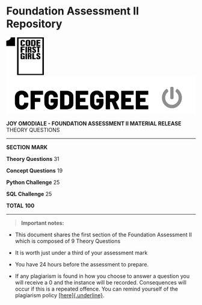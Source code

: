 # Foundation Assessment II Repository

<img src="media/image1.png" alt= “” width="100" height="100">

<img src="media/image2.png" alt= “” width="600" height="100">

**JOY OMODIALE - FOUNDATION ASSESSMENT II MATERIAL RELEASE** THEORY
QUESTIONS

---

**SECTION** **MARK**

**Theory Questions** 31

**Concept Questions** 19

**Python Challenge** 25

**SQL Challenge** 25

**TOTAL** **100**

---

> **Important notes:**

- This document shares the first section of the Foundation Assessment
  II which is composed of 9 Theory Questions

- It is worth just under a third of your assessment mark

- You have 24 hours before the assessment to prepare.

- If any plagiarism is found in how you choose to answer a question
  you will receive a 0 and the instance will be recorded. Consequences
  will occur if this is a repeated offence. You can remind yourself of
  the plagiarism policy
  [[here]{.underline}](https://drive.google.com/file/d/1k9UaGOR7hx54QRZ8jvp2jtC4P-8_Rs4F/view?usp=sharing).